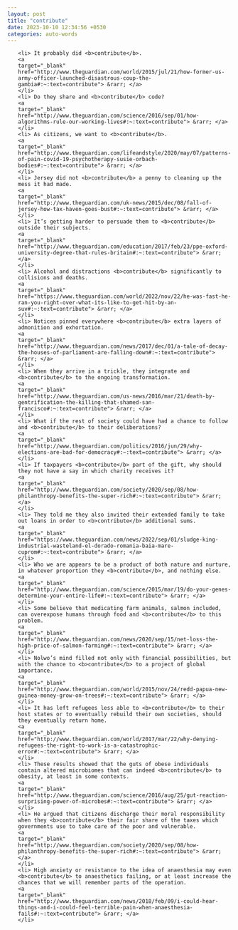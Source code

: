 ```yaml
---
layout: post
title: "contribute"
date: 2023-10-10 12:34:56 +0530
categories: auto-words
---
```

<ol>

    <li> It probably did <b>contribute</b>.
    <a 
    target="_blank" 
    href="http://www.theguardian.com/world/2015/jul/21/how-former-us-army-officer-launched-disastrous-coup-the-gambia#:~:text=contribute"> &rarr; </a>
    </li>
    <li> Do they share and <b>contribute</b> code?
    <a 
    target="_blank" 
    href="http://www.theguardian.com/science/2016/sep/01/how-algorithms-rule-our-working-lives#:~:text=contribute"> &rarr; </a>
    </li>
    <li> As citizens, we want to <b>contribute</b>.
    <a 
    target="_blank" 
    href="http://www.theguardian.com/lifeandstyle/2020/may/07/patterns-of-pain-covid-19-psychotherapy-susie-orbach-bodies#:~:text=contribute"> &rarr; </a>
    </li>
    <li> Jersey did not <b>contribute</b> a penny to cleaning up the mess it had made.
    <a 
    target="_blank" 
    href="http://www.theguardian.com/uk-news/2015/dec/08/fall-of-jersey-how-tax-haven-goes-bust#:~:text=contribute"> &rarr; </a>
    </li>
    <li> It’s getting harder to persuade them to <b>contribute</b> outside their subjects.
    <a 
    target="_blank" 
    href="http://www.theguardian.com/education/2017/feb/23/ppe-oxford-university-degree-that-rules-britain#:~:text=contribute"> &rarr; </a>
    </li>
    <li> Alcohol and distractions <b>contribute</b> significantly to collisions and deaths.
    <a 
    target="_blank" 
    href="https://www.theguardian.com/world/2022/nov/22/he-was-fast-he-ran-you-right-over-what-its-like-to-get-hit-by-an-suv#:~:text=contribute"> &rarr; </a>
    </li>
    <li> Notices pinned everywhere <b>contribute</b> extra layers of admonition and exhortation.
    <a 
    target="_blank" 
    href="http://www.theguardian.com/news/2017/dec/01/a-tale-of-decay-the-houses-of-parliament-are-falling-down#:~:text=contribute"> &rarr; </a>
    </li>
    <li> When they arrive in a trickle, they integrate and <b>contribute</b> to the ongoing transformation.
    <a 
    target="_blank" 
    href="http://www.theguardian.com/us-news/2016/mar/21/death-by-gentrification-the-killing-that-shamed-san-francisco#:~:text=contribute"> &rarr; </a>
    </li>
    <li> What if the rest of society could have had a chance to follow and <b>contribute</b> to their deliberations?
    <a 
    target="_blank" 
    href="http://www.theguardian.com/politics/2016/jun/29/why-elections-are-bad-for-democracy#:~:text=contribute"> &rarr; </a>
    </li>
    <li> If taxpayers <b>contribute</b> part of the gift, why should they not have a say in which charity receives it?
    <a 
    target="_blank" 
    href="http://www.theguardian.com/society/2020/sep/08/how-philanthropy-benefits-the-super-rich#:~:text=contribute"> &rarr; </a>
    </li>
    <li> They told me they also invited their extended family to take out loans in order to <b>contribute</b> additional sums.
    <a 
    target="_blank" 
    href="https://www.theguardian.com/news/2022/sep/01/sludge-king-industrial-wasteland-el-dorado-romania-baia-mare-cuprom#:~:text=contribute"> &rarr; </a>
    </li>
    <li> Who we are appears to be a product of both nature and nurture, in whatever proportion they <b>contribute</b>, and nothing else.
    <a 
    target="_blank" 
    href="http://www.theguardian.com/science/2015/mar/19/do-your-genes-determine-your-entire-life#:~:text=contribute"> &rarr; </a>
    </li>
    <li> Some believe that medicating farm animals, salmon included, can overexpose humans through food and <b>contribute</b> to this problem.
    <a 
    target="_blank" 
    href="http://www.theguardian.com/news/2020/sep/15/net-loss-the-high-price-of-salmon-farming#:~:text=contribute"> &rarr; </a>
    </li>
    <li> Nolwo’s mind filled not only with financial possibilities, but with the chance to <b>contribute</b> to a project of global importance.
    <a 
    target="_blank" 
    href="http://www.theguardian.com/world/2015/nov/24/redd-papua-new-guinea-money-grow-on-trees#:~:text=contribute"> &rarr; </a>
    </li>
    <li> It has left refugees less able to <b>contribute</b> to their host states or to eventually rebuild their own societies, should they eventually return home.
    <a 
    target="_blank" 
    href="http://www.theguardian.com/world/2017/mar/22/why-denying-refugees-the-right-to-work-is-a-catastrophic-error#:~:text=contribute"> &rarr; </a>
    </li>
    <li> These results showed that the guts of obese individuals contain altered microbiomes that can indeed <b>contribute</b> to obesity, at least in some contexts.
    <a 
    target="_blank" 
    href="http://www.theguardian.com/science/2016/aug/25/gut-reaction-surprising-power-of-microbes#:~:text=contribute"> &rarr; </a>
    </li>
    <li> He argued that citizens discharge their moral responsibility when they <b>contribute</b> their fair share of the taxes which governments use to take care of the poor and vulnerable.
    <a 
    target="_blank" 
    href="http://www.theguardian.com/society/2020/sep/08/how-philanthropy-benefits-the-super-rich#:~:text=contribute"> &rarr; </a>
    </li>
    <li> High anxiety or resistance to the idea of anaesthesia may even <b>contribute</b> to anaesthetics failing, or at least increase the chances that we will remember parts of the operation.
    <a 
    target="_blank" 
    href="http://www.theguardian.com/news/2018/feb/09/i-could-hear-things-and-i-could-feel-terrible-pain-when-anaesthesia-fails#:~:text=contribute"> &rarr; </a>
    </li>